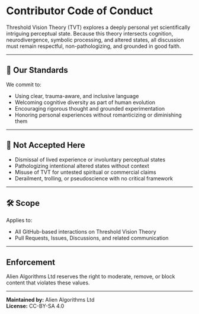 # Contributor Code of Conduct

Threshold Vision Theory (TVT) explores a deeply personal yet scientifically intriguing perceptual state. Because this theory intersects cognition, neurodivergence, symbolic processing, and altered states, all discussion must remain respectful, non-pathologizing, and grounded in good faith.

---

## 🌱 Our Standards

We commit to:

- Using clear, trauma-aware, and inclusive language  
- Welcoming cognitive diversity as part of human evolution  
- Encouraging rigorous thought and grounded experimentation  
- Honoring personal experiences without romanticizing or diminishing them  

---

## 🚫 Not Accepted Here

- Dismissal of lived experience or involuntary perceptual states  
- Pathologizing intentional altered states without context  
- Misuse of TVT for untested spiritual or commercial claims  
- Derailment, trolling, or pseudoscience with no critical framework  

---

## 🛠 Scope

Applies to:

- All GitHub-based interactions on Threshold Vision Theory  
- Pull Requests, Issues, Discussions, and related communication  

---

## Enforcement

Alien Algorithms Ltd reserves the right to moderate, remove, or block content that violates these values.

---

**Maintained by:** Alien Algorithms Ltd  
**License:** CC-BY-SA 4.0  
